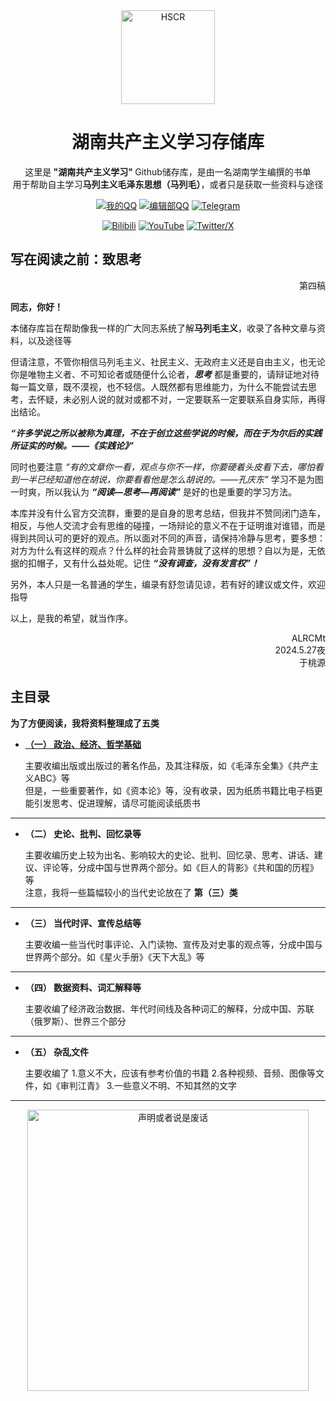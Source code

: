 
<div align="CENTER">
<img src="https://github.com/ALRCMt/Hunan-CommunistStudy-Repositories/assets/140961960/0c0dd11f-5cb6-449f-9026-436c1117977a" alt="HSCR" width="150px"/>

</div>
<div align="center">
<h1 align="center">湖南共产主义学习存储库</h1>
<p>这里是<strong> "湖南共产主义学习" </strong>Github储存库，是由一名湖南学生编撰的书单
<br />用于帮助自主学习<b>马列主义毛泽东思想（马列毛）</b>，或者只是获取一些资料与途径</p>
 

[![我的QQ](https://img.shields.io/badge/我的QQ-ALRCMt-grey.svg)](https://qm.qq.com/cgi-bin/qm/qr?k=T_mBJusPKwglXubarZxYCcTyc7s8Ymj9&personal_qrcode_source=3#)
[![编辑部QQ](https://img.shields.io/badge/编辑部QQ-H.C.S.R.-grey.svg)](http://qm.qq.com/cgi-bin/qm/qr?_wv=1027&k=9XVSMbGCnXhqfKsTe_cd5ZQMXPBIuiTD&authKey=38wm7kB3jl6olO3a4iVkTLkdQfDSjfwiGdswKqNoGT8VjifnHaCt8VWStHvJ7aaJ&noverify=0&group_code=921145609)
[![Telegram](https://img.shields.io/badge/Telegram-Mt_ALRC-blue.svg)](https://t.me/+8613418488160)

[![Bilibili](https://img.shields.io/badge/Bilibili-ALRC_Mt(被封)-pink.svg)](https://space.bilibili.com/483215864?spm_id_from=333.1007.0.0)
[![YouTube](https://img.shields.io/badge/YouTube-ALRCMt-red.svg)](https://youtube.com/@mtalrc?si=1u8Fnb3GCKwNLOPb)
[![Twitter/X](https://img.shields.io/badge/Twitter/X-ALRCMt-black.svg)](https://twitter.com/alrcmt?s=21)


</div>


##   写在阅读之前：致思考
<div align="right">
<p align="right">第四稿</p>
</div>

 
**同志，你好！**

  本储存库旨在帮助像我一样的广大同志系统了解****马列毛主义****，收录了各种文章与资料，以及途径等

  但请注意，不管你相信马列毛主义、社民主义、无政府主义还是自由主义，也无论你是唯物主义者、不可知论者或随便什么论者，***思考*** 都是重要的，请辩证地对待每一篇文章，既不漠视，也不轻信。人既然都有思维能力，为什么不能尝试去思考，去怀疑，未必别人说的就对或都不对，一定要联系一定要联系自身实际，再得出结论。

  ***“许多学说之所以被称为真理，不在于创立这些学说的时候，而在于为尔后的实践所证实的时候。——《实践论》”***

  同时也要注意 *“有的文章你一看，观点与你不一样，你要硬着头皮看下去，哪怕看到一半已经知道他在胡说，你要看看他是怎么胡说的。——孔庆东”* 学习不是为图一时爽，所以我认为 ***“阅读—思考—再阅读”*** 是好的也是重要的学习方法。

  本库并没有什么官方交流群，重要的是自身的思考总结，但我并不赞同闭门造车，相反，与他人交流才会有思维的碰撞，一场辩论的意义不在于证明谁对谁错，而是得到共同认可的更好的观点。所以面对不同的声音，请保持冷静与思考，要多想：对方为什么有这样的观点？什么样的社会背景铸就了这样的思想？自以为是，无依据的扣帽子，又有什么益处呢。记住 ***“没有调查，没有发言权”！***

  另外，本人只是一名普通的学生，编录有舒忽请见谅，若有好的建议或文件，欢迎指导

  以上，是我的希望，就当作序。

   <div align="right"> 
  <span align="right">ALRCMt
   <br />2024.5.27夜
   <br />于桃源</span>
   </div>




 ## 主目录 

 **为了方便阅读，我将资料整理成了五类**

 - [ **（一） 政治、经济、哲学基础**](政治、经济、哲学基础/次级目录1.md)

    主要收编出版或出版过的著名作品，及其注释版，如《毛泽东全集》《共产主义ABC》等
    <br />但是，一些重要著作，如《资本论》等，没有收录，因为纸质书籍比电子档更能引发思考、促进理解，请尽可能阅读纸质书
****

- **（二） 史论、批判、回忆录等**

   主要收编历史上较为出名、影响较大的史论、批判、回忆录、思考、讲话、建议、评论等，分成中国与世界两个部分。如《巨人的背影》《共和国的历程》等
   <br />注意，我将一些篇幅较小的当代史论放在了 **第（三）类**
****
  
- **（三） 当代时评、宣传总结等**

   主要收编一些当代时事评论、入门读物、宣传及对史事的观点等，分成中国与世界两个部分。如《星火手册》《天下大乱》等
****

- **（四） 数据资料、词汇解释等**

   主要收编了经济政治数据、年代时间线及各种词汇的解释，分成中国、苏联（俄罗斯）、世界三个部分
****
 
- **（五） 杂乱文件**

   主要收编了 1.意义不大，应该有参考价值的书籍 2.各种视频、音频、图像等文件，如《审判江青》 3.一些意义不明、不知其然的文字
****
  

<div align="CENTER">
<img src="https://github.com/ALRCMt/Hunan-CommunistStudy-Repositories/assets/140961960/5d89dc19-7d07-48f7-b2b6-dbe2eeffb62b" alt="声明或者说是废话" width="450px"/>
</div>



